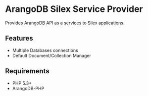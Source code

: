 ArangoDB Silex Service Provider
=====================================

Provides ArangoDB API as a services to Silex applications.

Features
--------

* Multiple Databases connections
* Default Document/Collection Manager

Requirements
------------

* PHP 5.3+
* ArangoDB-PHP